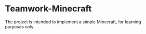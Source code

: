 # Teamwork-Minecraft

The project is intended to implement a simple Minecraft, for learning purposes only.

